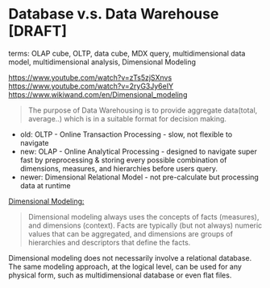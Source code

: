 # Database v.s. Data Warehouse [DRAFT]

terms: OLAP cube, OLTP, data cube, MDX query, multidimensional data model, multidimensional analysis, Dimensional Modeling

https://www.youtube.com/watch?v=zTs5zjSXnvs
https://www.youtube.com/watch?v=2ryG3Jy6eIY
https://www.wikiwand.com/en/Dimensional_modeling

> The purpose of Data Warehousing is to provide aggregate data(total, average..) which is in a suitable format for decision making.


- old: OLTP - Online Transaction Processing - slow, not flexible to navigate
- new: OLAP - Online Analytical Processing - designed to navigate super fast by preprocessing & storing every possible combination of dimensions, measures, and hierarchies before users query.
- newer: Dimensional Relational Model - not pre-calculate but processing data at runtime

[Dimensional Modeling:](https://www.wikiwand.com/en/Dimensional_modeling)
> Dimensional modeling always uses the concepts of facts (measures), and dimensions (context). 
Facts are typically (but not always) numeric values that can be aggregated, and dimensions are groups of hierarchies and descriptors that define the facts.

Dimensional modeling does not necessarily involve a relational database. The same modeling approach, at the logical level, can be used for any physical form, such as multidimensional database or even flat files. 
